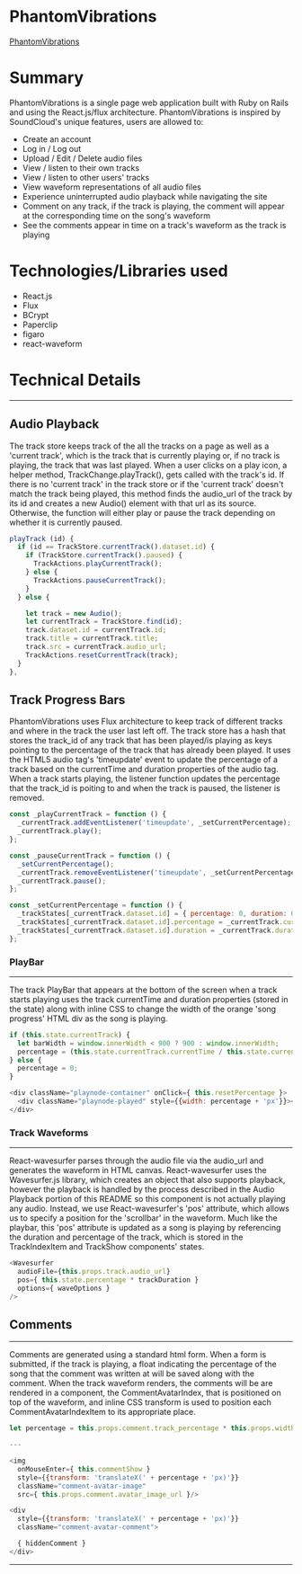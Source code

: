 # PhantomVibrations

[PhantomVibrations](http:/phantomvibrations.herokuapp.com)

# Summary

PhantomVibrations is a single page web application built with Ruby on Rails and using the React.js/flux architecture. PhantomVibrations is inspired by SoundCloud's unique features, users are allowed to:

  - Create an account
  - Log in / Log out
  - Upload / Edit / Delete audio files
  - View / listen to their own tracks
  - View / listen to other users' tracks
  - View waveform representations of all audio files
  - Experience uninterrupted audio playback while navigating the site
  - Comment on any track, if the track is playing, the comment will appear at the corresponding time on the song's waveform
  - See the comments appear in time on a track's waveform as the track is playing

# Technologies/Libraries used

   - React.js
   - Flux
   - BCrypt
   - Paperclip
   - figaro
   - react-waveform

# Technical Details
---
## Audio Playback

The track store keeps track of the all the tracks on a page as well as a 'current track', which is the track that is currently playing or, if no track is playing, the track that was last played. When a user clicks on a play icon, a helper method, TrackChange.playTrack(), gets called with the track's id. If there is no 'current track' in the track store or if the 'current track' doesn't match the track being played, this method finds the audio_url of the track by its id and creates a new Audio() element with that url as its source. Otherwise, the function will either play or pause the track depending on whether it is currently paused.

```JavaScript
playTrack (id) {
  if (id == TrackStore.currentTrack().dataset.id) {
    if (TrackStore.currentTrack().paused) {
      TrackActions.playCurrentTrack();
    } else {
      TrackActions.pauseCurrentTrack();
    }
  } else {

    let track = new Audio();
    let currentTrack = TrackStore.find(id);
    track.dataset.id = currentTrack.id;
    track.title = currentTrack.title;
    track.src = currentTrack.audio_url;
    TrackActions.resetCurrentTrack(track);
  }
},
```

## Track Progress Bars

PhantomVibrations uses Flux architecture to keep track of different tracks and where in the track the user last left off. The track store has a hash that stores the track_id of any track that has been played/is playing as keys pointing to the percentage of the track that has already been played. It uses the HTML5 audio tag's 'timeupdate' event to update the percentage of a track based on the currentTime and duration properties of the audio tag. When a track starts playing, the listener function updates the percentage that the track_id is poiting to and when the track is paused, the listener is removed.

```JavaScript
const _playCurrentTrack = function () {
  _currentTrack.addEventListener('timeupdate', _setCurrentPercentage);
  _currentTrack.play();
};

const _pauseCurrentTrack = function () {
  _setCurrentPercentage();
  _currentTrack.removeEventListener('timeupdate', _setCurrentPercentage);
  _currentTrack.pause();
};

const _setCurrentPercentage = function () {
  _trackStates[_currentTrack.dataset.id] = { percentage: 0, duration: 0 };
  _trackStates[_currentTrack.dataset.id].percentage = _currentTrack.currentTime / _currentTrack.duration;
  _trackStates[_currentTrack.dataset.id].duration = _currentTrack.duration;
};
```

### PlayBar
---
The track PlayBar that appears at the bottom of the screen when a track starts playing uses the track currentTime and duration properties (stored in the state) along with inline CSS to change the width of the orange 'song progress' HTML div as the song is playing.

```JavaScript
if (this.state.currentTrack) {
  let barWidth = window.innerWidth < 900 ? 900 : window.innerWidth;
  percentage = (this.state.currentTrack.currentTime / this.state.currentTrack.duration) * barWidth;
} else {
  percentage = 0;
}

<div className="playnode-container" onClick={ this.resetPercentage }>
  <div className="playnode-played" style={{width: percentage + 'px'}}></div>
</div>
```

### Track Waveforms
---
React-wavesurfer parses through the audio file via the audio_url and generates the waveform in HTML canvas. React-wavesurfer uses the Wavesurfer.js library, which creates an object that also supports playback, however the playback is handled by the process described in the Audio Playback portion of this README so this component is not actually playing any audio. Instead, we use React-wavesurfer's 'pos' attribute, which allows us to specify a position for the 'scrollbar' in the waveform. Much like the playbar, this 'pos' attribute is updated as a song is playing by referencing the duration and percentage of the track, which is stored in the TrackIndexItem and TrackShow components' states.

```JavaScript
<Wavesurfer
  audioFile={this.props.track.audio_url}
  pos={ this.state.percentage * trackDuration }
  options={ waveOptions }
/>
```

## Comments
---
Comments are generated using a standard html form. When a form is submitted, if the track is playing, a float indicating the percentage of the song that the comment was written at will be saved along with the comment. When the track waveform renders, the comments will be are rendered in a component, the CommentAvatarIndex, that is positioned on top of the waveform, and  inline CSS transform is used to position each CommentAvatarIndexItem to its appropriate place.

```JavaScript
let percentage = this.props.comment.track_percentage * this.props.width;

---

<img
  onMouseEnter={ this.commentShow }
  style={{transform: 'translateX(' + percentage + 'px)'}}
  className="comment-avatar-image"
  src={ this.props.comment.avatar_image_url }/>

<div
  style={{transform: 'translateX(' + percentage + 'px)'}}
  className="comment-avatar-comment">

  { hiddenComment }
</div>
```










---
